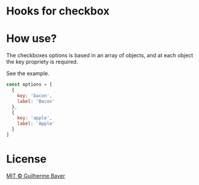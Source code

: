 # Hooks for checkbox

# How use?

The checkboxes options is based in an array of objects, and at each object the key propriety is required.

See the example.

```js
const options = [
  {
    key: 'bacon',
    label: 'Bacon'
  },
  {
    key: 'apple',
    label: 'Apple'
  }
]
```

# License

[MIT © Guilherme Bayer](https://github.com/guuibayer/use-checkbox/blob/master/LICENSE.md)
